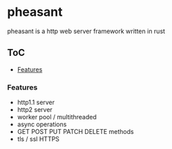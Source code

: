 <h1>pheasant</h1>
pheasant is a http web server framework written in rust

## ToC
- [Features](#Features)

### Features
- http1.1 server 
- http2 server 
- worker pool / multithreaded
- async operations
- GET POST PUT PATCH DELETE methods
- tls / ssl HTTPS
